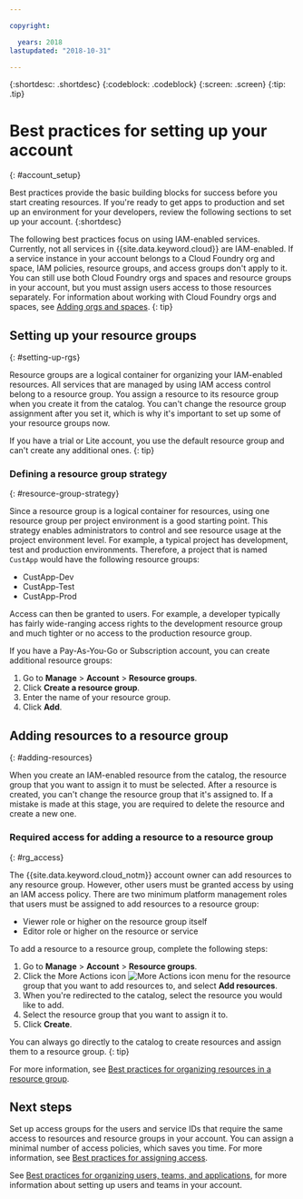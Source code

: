 ```yaml
---

copyright:

  years: 2018
lastupdated: "2018-10-31"

---
```


{:shortdesc: .shortdesc}
{:codeblock: .codeblock}
{:screen: .screen}
{:tip: .tip}

# Best practices for setting up your account
{: #account_setup}

Best practices provide the basic building blocks for success before you start creating resources. If you're ready to get apps to production and set up an environment for your developers, review the following sections to set up your account.
{:shortdesc}

The following best practices focus on using IAM-enabled services. Currently, not all services in {{site.data.keyword.cloud}} are IAM-enabled. If a service instance in your account belongs to a Cloud Foundry org and space, IAM policies, resource groups, and access groups don't apply to it. You can still use both Cloud Foundry orgs and spaces and resource groups in your account, but you must assign users access to those resources separately. For information about working with Cloud Foundry orgs and spaces, see [Adding orgs and spaces](/docs/account/orgs_spaces.html#orgsspacesusers).
{: tip}

## Setting up your resource groups
{: #setting-up-rgs}

Resource groups are a logical container for organizing your IAM-enabled resources. All services that are managed by using IAM access control belong to a resource group. You assign a resource to its resource group when you create it from the catalog. You can't change the resource group assignment after you set it, which is why it's important to set up some of your resource groups now.

If you have a trial or Lite account, you use the default resource group and can't create any additional ones.
{: tip}

### Defining a resource group strategy
{: #resource-group-strategy}

Since a resource group is a logical container for resources, using one resource group per project environment is a good starting point. This strategy enables administrators to control and see resource usage at the project environment level. For example, a typical project has development, test and production environments. Therefore, a project that is named `CustApp` would have the following resource groups:

* CustApp-Dev
* CustApp-Test
* CustApp-Prod

Access can then be granted to users. For example, a developer typically has fairly wide-ranging access rights to the development resource group and much tighter or no access to the production resource group.

If you have a Pay-As-You-Go or Subscription account, you can create additional resource groups: 

1. Go to **Manage** &gt; **Account** &gt; **Resource groups**.
2. Click **Create a resource group**.
3. Enter the name of your resource group.
4. Click **Add**.

## Adding resources to a resource group
{: #adding-resources}

When you create an IAM-enabled resource from the catalog, the resource group that you want to assign it to must be selected. After a resource is created, you can't change the resource group that it's assigned to. If a mistake is made at this stage, you are required to delete the resource and create a new one.

### Required access for adding a resource to a resource group
{: #rg_access}

The {{site.data.keyword.cloud_notm}} account owner can add resources to any resource group. However, other users must be granted access by using an IAM access policy. There are two minimum platform management roles that users must be assigned to add resources to a resource group:

* Viewer role or higher on the resource group itself
* Editor role or higher on the resource or service

To add a resource to a resource group, complete the following steps:

1. Go to **Manage** &gt; **Account** &gt; **Resource groups**.
2. Click the More Actions icon  ![More Actions icon](../icons/overflow-menu.svg) menu for the resource group that you want to add resources to, and select **Add resources**.
3. When you're redirected to the catalog, select the resource you would like to add.
4. Select the resource group that you want to assign it to.
5. Click **Create**.

You can always go directly to the catalog to create resources and assign them to a resource group.
{: tip} 

For more information, see [Best practices for organizing resources in a resource group](/docs/resources/bestpractice_rgs.html#bp_resourcegroups).

## Next steps

Set up access groups for the users and service IDs that require the same access to resources and resource groups in your account. You can assign a minimal number of access policies, which saves you time. For more information, see [Best practices for assigning access](/docs/iam/bp_access.html).

See [Best practices for organizing users, teams, and applications](/docs/tutorials/users-teams-applications.html#best-practices-for-organizing-users-teams-applications), for more information about setting up users and teams in your account.
